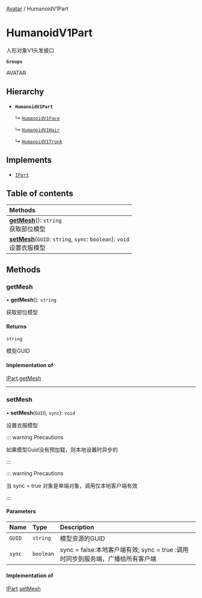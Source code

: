 [Avatar](../groups/Avatar.Avatar.md) / HumanoidV1Part

# HumanoidV1Part <Badge type="tip" text="Class" /> <Score text="HumanoidV1Part" />

人形对象V1头发接口

**`Groups`**

AVATAR

## Hierarchy

- **`HumanoidV1Part`**

  ↳ [`HumanoidV1Face`](Gameplay.HumanoidV1Face.md)

  ↳ [`HumanoidV1Hair`](Gameplay.HumanoidV1Hair.md)

  ↳ [`HumanoidV1Trunk`](Gameplay.HumanoidV1Trunk.md)

## Implements

- [`IPart`](../interfaces/Gameplay.IPart.md)

## Table of contents

| Methods |
| :-----|
| **[getMesh](Gameplay.HumanoidV1Part.md#getmesh)**(): `string` <br> 获取部位模型|
| **[setMesh](Gameplay.HumanoidV1Part.md#setmesh)**(`GUID`: `string`, `sync`: `boolean`): `void` <br> 设置衣服模型|

## Methods

### getMesh <Score text="getMesh" /> 

• **getMesh**(): `string` 

获取部位模型


#### Returns

`string`

模型GUID

#### Implementation of

[IPart](../interfaces/Gameplay.IPart.md).[getMesh](../interfaces/Gameplay.IPart.md#getmesh)

___

### setMesh <Score text="setMesh" /> 

• **setMesh**(`GUID`, `sync`): `void` 

设置衣服模型

::: warning Precautions

如果模型Guid没有预加载，则本地设置时异步的

:::

::: warning Precautions

当 sync = true 对象是单端对象，调用仅本地客户端有效

:::


#### Parameters

| Name | Type | Description |
| :------ | :------ | :------ |
| `GUID` | `string` | 模型资源的GUID |
| `sync` | `boolean` | sync = false:本地客户端有效; sync = true :调用时同步到服务端，广播给所有客户端 |


#### Implementation of

[IPart](../interfaces/Gameplay.IPart.md).[setMesh](../interfaces/Gameplay.IPart.md#setmesh)
